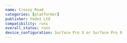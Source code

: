 ```yaml
---
name: Crossy Road
categories: [platformer]
publisher: Yodo1 Ltd
compatibility: runs
overall_status: runs
device_configuration: Surface Pro X or Surface Pro 9
---
```

